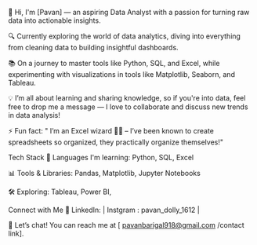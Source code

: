 👋 Hi, I'm [Pavan] — an aspiring Data Analyst with a passion for turning raw data into actionable insights.

🔍 Currently exploring the world of data analytics, diving into everything from cleaning data to building insightful dashboards.

📚 On a journey to master tools like Python, SQL, and Excel, while experimenting with visualizations in tools like Matplotlib, Seaborn, and Tableau.

💡 I’m all about learning and sharing knowledge, so if you're into data, feel free to drop me a message — I love to collaborate and discuss new trends in data analysis!

⚡ Fun fact: " I’m an Excel wizard 🧙‍♂️ – I’ve been known to create spreadsheets so organized, they practically organize themselves!"


Tech Stack
🔧 Languages I'm learning: Python, SQL, Excel

📊 Tools & Libraries: Pandas, Matplotlib, Jupyter Notebooks

🛠️ Exploring: Tableau, Power BI,

Connect with Me
🔗 LinkedIn:  | Instgram : pavan_dolly_1612 |

📩 Let’s chat! You can reach me at [ pavanbarigal918@gmail.com /contact link].

